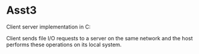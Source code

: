 # Asst3

Client server implementation in C:

Client sends file I/O requests to a server on the same network and the host performs these operations on its local system.
